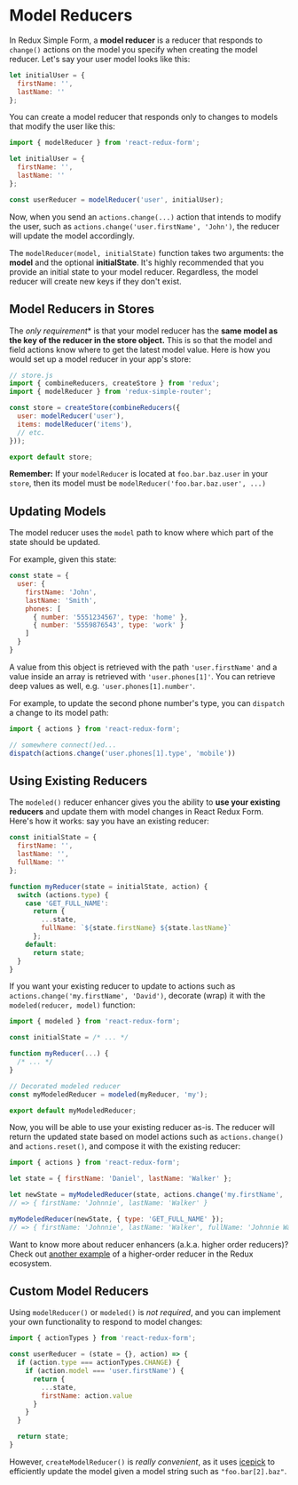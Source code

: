 # Model Reducers

In Redux Simple Form, a **model reducer** is a reducer that responds to `change()` actions on the model you specify when creating the model reducer. Let's say your user model looks like this:

```js
let initialUser = {
  firstName: '',
  lastName: ''
};
```

You can create a model reducer that responds only to changes to models that modify the user like this:

```js
import { modelReducer } from 'react-redux-form';

let initialUser = {
  firstName: '',
  lastName: ''
};

const userReducer = modelReducer('user', initialUser);
```

Now, when you send an `actions.change(...)` action that intends to modify the user, such as `actions.change('user.firstName', 'John')`, the reducer will update the model accordingly.

The `modelReducer(model, initialState)` function takes two arguments: the **model** and the optional **initialState**. It's highly recommended that you provide an initial state to your model reducer. Regardless, the model reducer will create new keys if they don't exist.

## Model Reducers in Stores

The _only requirement_\* is that your model reducer has the **same model as the key of the reducer in the store object.** This is so that the model and field actions know where to get the latest model value. Here is how you would set up a model reducer in your app's store:

```js
// store.js
import { combineReducers, createStore } from 'redux';
import { modelReducer } from 'redux-simple-router';

const store = createStore(combineReducers({
  user: modelReducer('user'),
  items: modelReducer('items'),
  // etc.
}));

export default store;
```

**Remember:** If your `modelReducer` is located at `foo.bar.baz.user` in your `store`, then its model must be `modelReducer('foo.bar.baz.user', ...)`

## Updating Models

The model reducer uses the `model` path to know where which part of the state should be updated.

For example, given this state:

```js
const state = {
  user: {  
    firstName: 'John',
    lastName: 'Smith',
    phones: [
      { number: '5551234567', type: 'home' },
      { number: '5559876543', type: 'work' }
    ]
  }
}
```

A value from this object is retrieved with the path `'user.firstName'` and a value inside an array is retrieved with `'user.phones[1]'`. You can retrieve deep values as well, e.g. `'user.phones[1].number'`.

For example, to update the second phone number's type, you can `dispatch` a change to its model path:

```js
import { actions } from 'react-redux-form';

// somewhere connect()ed...
dispatch(actions.change('user.phones[1].type', 'mobile'))
```

## Using Existing Reducers

The `modeled()` reducer enhancer gives you the ability to **use your existing reducers** and update them with model changes in React Redux Form. Here's how it works: say you have an existing reducer:

```js
const initialState = {
  firstName: '',
  lastName: '',
  fullName: ''
};

function myReducer(state = initialState, action) {
  switch (actions.type) {
    case 'GET_FULL_NAME':
      return {
        ...state,
        fullName: `${state.firstName} ${state.lastName}`
      };
    default:
      return state;
  }
}
```

If you want your existing reducer to update to actions such as `actions.change('my.firstName', 'David')`, decorate (wrap) it with the `modeled(reducer, model)` function:

```js
import { modeled } from 'react-redux-form';

const initialState = /* ... */

function myReducer(...) {
  /* ... */
}

// Decorated modeled reducer
const myModeledReducer = modeled(myReducer, 'my');

export default myModeledReducer;
```

Now, you will be able to use your existing reducer as-is. The reducer will return the updated state based on model actions such as `actions.change()` and `actions.reset()`, and compose it with the existing reducer:

```js
import { actions } from 'react-redux-form';

let state = { firstName: 'Daniel', lastName: 'Walker' };

let newState = myModeledReducer(state, actions.change('my.firstName', 'Johnnie'));
// => { firstName: 'Johnnie', lastName: 'Walker' }

myModeledReducer(newState, { type: 'GET_FULL_NAME' });
// => { firstName: 'Johnnie', lastName: 'Walker', fullName: 'Johnnie Walker' }
```

Want to know more about reducer enhancers (a.k.a. higher order reducers)? Check out [another example](http://rackt.org/redux/docs/recipes/ImplementingUndoHistory.html) of a higher-order reducer in the Redux ecosystem.

## Custom Model Reducers

Using `modelReducer()` or `modeled()` is *not required*, and you can implement your own functionality to respond to model changes:

```js
import { actionTypes } from 'react-redux-form';

const userReducer = (state = {}, action) => {
  if (action.type === actionTypes.CHANGE) {
    if (action.model === 'user.firstName') {
      return {
        ...state,
        firstName: action.value
      }
    }
  }

  return state;
}
```

However, `createModelReducer()` is _really convenient_, as it uses [icepick](https://github.com/aearly/icepick) to efficiently update the model given a model string such as `"foo.bar[2].baz"`.